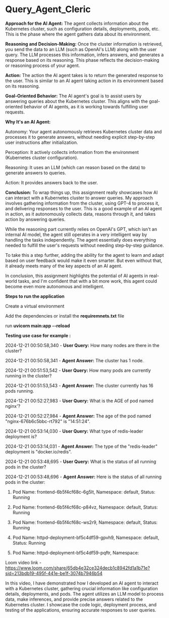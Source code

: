 # Query_Agent_Cleric

**Approach for the AI Agent:**
The agent collects information about the Kubernetes cluster, such as configuration details, deployments, pods, etc. This is the phase where the agent gathers data about its environment.

**Reasoning and Decision-Making:**
Once the cluster information is retrieved, you send the data to an LLM (such as OpenAI's LLM) along with the user query. The LLM processes this information, infers answers, and generates a response based on its reasoning. This phase reflects the decision-making or reasoning process of your agent.

**Action:**
The action the AI agent takes is to return the generated response to the user. This is similar to an AI agent taking action in its environment based on its reasoning.

**Goal-Oriented Behavior:**
The AI agent's goal is to assist users by answering queries about the Kubernetes cluster. This aligns with the goal-oriented behavior of AI agents, as it is working towards fulfilling user requests.

**Why It's an AI Agent:**

Autonomy: Your agent autonomously retrieves Kubernetes cluster data and processes it to generate answers, without needing explicit step-by-step user instructions after initialization.

Perception: It actively collects information from the environment (Kubernetes cluster configuration).

Reasoning: It uses an LLM (which can reason based on the data) to generate answers to queries.

Action: It provides answers back to the user.

**Conclusion:**
To wrap things up, this assignment really showcases how AI can interact with a Kubernetes cluster to answer queries. My approach involves gathering information from the cluster, using GPT-4 to process it, and delivering responses to the user. This is a good example of an AI agent in action, as it autonomously collects data, reasons through it, and takes action by answering queries.

While the reasoning part currently relies on OpenAI's GPT, which isn't an internal AI model, the agent still operates in a very intelligent way by handling the tasks independently. The agent essentially does everything needed to fulfill the user's requests without needing step-by-step guidance.

To take this a step further, adding the ability for the agent to learn and adapt based on user feedback would make it even smarter. But even without that, it already meets many of the key aspects of an AI agent.

In conclusion, this assignment highlights the potential of AI agents in real-world tasks, and I'm confident that with a bit more work, this agent could become even more autonomous and intelligent.

**Steps to run the application**

Create a virtual environment 

Add the dependencies or install the **requiremnets.txt** file

run **uvicorn main:app --reload**

**Testing use case for example :**

2024-12-21 00:50:58,340 - **User Query:** How many nodes are there in the cluster?

2024-12-21 00:50:58,341 - **Agent Answer:** The cluster has 1 node.

2024-12-21 00:51:53,542 - **User Query:** How many pods are currently running in the cluster?

2024-12-21 00:51:53,543 - **Agent Answer:** The cluster currently has 16 pods running.

2024-12-21 00:52:27,983 - **User Query:** What is the AGE of pod named nginx'?

2024-12-21 00:52:27,984 - **Agent Answer:** The age of the pod named "nginx-676b6c5bbc-rt792" is "14:51:24".

2024-12-21 00:53:14,030 - **User Query:** What type of redis-leader deployment is?

2024-12-21 00:53:14,031 - **Agent Answer:** The type of the "redis-leader" deployment is "docker.io/redis".

2024-12-21 00:53:48,695 - **User Query:** What is the status of all running pods in the cluster?

2024-12-21 00:53:48,696 - **Agent Answer:** Here is the status of all running pods in the cluster:

1. Pod Name: frontend-6b5f4cf68c-6g5lt, Namespace: default, Status: Running
   
3. Pod Name: frontend-6b5f4cf68c-p84vz, Namespace: default, Status: Running
   
5. Pod Name: frontend-6b5f4cf68c-ws2r9, Namespace: default, Status: Running
   
7. Pod Name: httpd-deployment-bf5c4df59-gpvh9, Namespace: default, Status: Running
   
9. Pod Name: httpd-deployment-bf5c4df59-pqftr, Namespace:


Loom video link - https://www.loom.com/share/65db4e32ce324decb1c8942fd1a1b71e?sid=213bdb19-495f-441e-be1f-3074b7946b54

In this video, I have demonstrated how I developed an AI agent to interact with a Kubernetes cluster, gathering crucial information like configuration details, deployments, and pods. The agent utilizes an LLM model to process data, make inferences, and provide precise answers related to the Kubernetes cluster. I showcase the code logic, deployment process, and testing of the applications, ensuring accurate responses to user queries.


